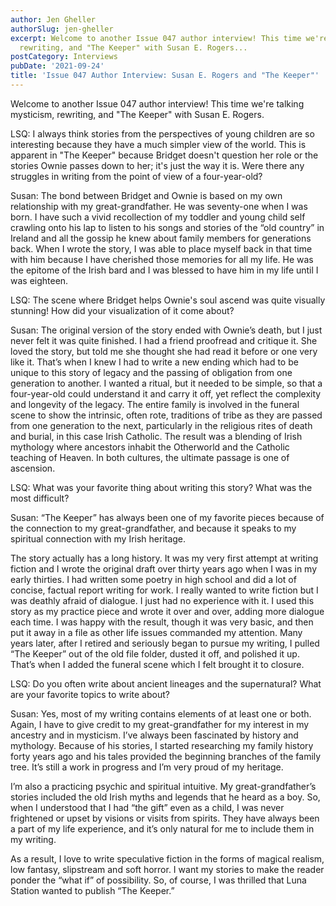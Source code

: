 ```yaml
---
author: Jen Gheller
authorSlug: jen-gheller
excerpt: Welcome to another Issue 047 author interview! This time we're talking mysticism,
  rewriting, and "The Keeper" with Susan E. Rogers...
postCategory: Interviews
pubDate: '2021-09-24'
title: 'Issue 047 Author Interview: Susan E. Rogers and "The Keeper"'
---
```

Welcome to another Issue 047 author interview! This time we're talking mysticism, rewriting, and "The Keeper" with Susan E. Rogers.

LSQ: I always think stories from the perspectives of young children are so interesting because they have a much simpler view of the world. This is apparent in "The Keeper" because Bridget doesn't question her role or the stories Ownie passes down to her; it's just the way it is. Were there any struggles in writing from the point of view of a four-year-old?

Susan: The bond between Bridget and Ownie is based on my own relationship with my great-grandfather. He was seventy-one when I was born. I have such a vivid recollection of my toddler and young child self crawling onto his lap to listen to his songs and stories of the “old country” in Ireland and all the gossip he knew about family members for generations back. When I wrote the story, I was able to place myself back in that time with him because I have cherished those memories for all my life. He was the epitome of the Irish bard and I was blessed to have him in my life until I was eighteen.

LSQ: The scene where Bridget helps Ownie's soul ascend was quite visually stunning! How did your visualization of it come about?

Susan: The original version of the story ended with Ownie’s death, but I just never felt it was quite finished. I had a friend proofread and critique it. She loved the story, but told me she thought she had read it before or one very like it. That’s when I knew I had to write a new ending which had to be unique to this story of legacy and the passing of obligation from one generation to another. I wanted a ritual, but it needed to be simple, so that a four-year-old could understand it and carry it off, yet reflect the complexity and longevity of the legacy. The entire family is involved in the funeral scene to show the intrinsic, often rote, traditions of tribe as they are passed from one generation to the next, particularly in the religious rites of death and burial, in this case Irish Catholic. The result was a blending of Irish mythology where ancestors inhabit the Otherworld and the Catholic teaching of Heaven. In both cultures, the ultimate passage is one of ascension.

LSQ: What was your favorite thing about writing this story? What was the most difficult?

Susan: “The Keeper” has always been one of my favorite pieces because of the connection to my great-grandfather, and because it speaks to my spiritual connection with my Irish heritage.

The story actually has a long history. It was my very first attempt at writing fiction and I wrote the original draft over thirty years ago when I was in my early thirties. I had written some poetry in high school and did a lot of concise, factual report writing for work. I really wanted to write fiction but I was deathly afraid of dialogue. I just had no experience with it. I used this story as my practice piece and wrote it over and over, adding more dialogue each time. I was happy with the result, though it was very basic, and then put it away in a file as other life issues commanded my attention. Many years later, after I retired and seriously began to pursue my writing, I pulled “The Keeper” out of the old file folder, dusted it off, and polished it up. That’s when I added the funeral scene which I felt brought it to closure.

LSQ: Do you often write about ancient lineages and the supernatural? What are your favorite topics to write about?

Susan: Yes, most of my writing contains elements of at least one or both. Again, I have to give credit to my great-grandfather for my interest in my ancestry and in mysticism. I’ve always been fascinated by history and mythology. Because of his stories, I started researching my family history forty years ago and his tales provided the beginning branches of the family tree. It’s still a work in progress and I’m very proud of my heritage.

I’m also a practicing psychic and spiritual intuitive. My great-grandfather’s stories included the old Irish myths and legends that he heard as a boy. So, when I understood that I had “the gift” even as a child, I was never frightened or upset by visions or visits from spirits. They have always been a part of my life experience, and it’s only natural for me to include them in my writing.

As a result, I love to write speculative fiction in the forms of magical realism, low fantasy, slipstream and soft horror. I want my stories to make the reader ponder the “what if” of possibility. So, of course, I was thrilled that Luna Station wanted to publish “The Keeper.”